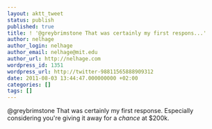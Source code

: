 ```yaml
---
layout: aktt_tweet
status: publish
published: true
title: ! '@greybrimstone That was certainly my first respons...'
author: nelhage
author_login: nelhage
author_email: nelhage@mit.edu
author_url: http://nelhage.com
wordpress_id: 1351
wordpress_url: http://twitter-98811565888909312
date: 2011-08-03 13:44:47.000000000 +02:00
categories: []
tags: []
---
```

@greybrimstone That was certainly my first response. Especially considering you're giving it away for a *chance* at $200k.
